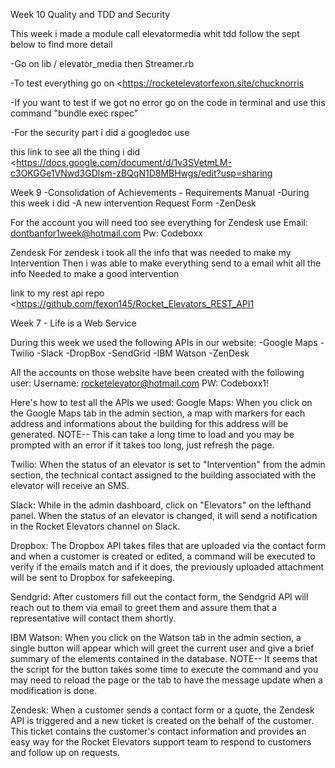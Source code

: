Week 10 Quality and TDD and Security

This week i made a module call elevatormedia whit tdd follow the sept below to find more detail

-Go on lib / elevator_media then Streamer.rb

-To test everything go on <https://rocketelevatorfexon.site/chucknorris

-If you want to test if we got no error go on the code in terminal and use this command "bundle exec rspec"

-For the security part i did a googledoc use

this link to see all the thing i did <https://docs.google.com/document/d/1v3SVetmLM-c3OKGGe1VNwd3GDlsm-zBQqN1D8MBHwgs/edit?usp=sharing

Week 9 -Consolidation of Achievements - Requirements Manual
-During this week i did 
-A new intervention Request Form
-ZenDesk

For the account you will need too see everything for Zendesk use
Email: dontbanfor1week@hotmail.com
Pw: Codeboxx

Zendesk
For zendesk i took all the info that was needed to make my Intervention
Then i was able to make everything send to a email whit all the info
Needed to make a good intervention

link to my rest api repo 
<https://github.com/fexon145/Rocket_Elevators_REST_API1

Week 7 - Life is a Web Service

During this week we used the following APIs in our website:
-Google Maps
-Twilio
-Slack
-DropBox
-SendGrid
-IBM Watson
-ZenDesk

All the accounts on those website have been created with the following user:
Username: rocketelevator@hotmail.com
PW: Codeboxx1!

Here's how to test all the APIs we used:
Google Maps: 
When you click on the Google Maps tab in the admin section, a map with markers for each address and informations about the building for this address will be generated. NOTE-- This can take a long time to load and you may be prompted with an error if it takes too long, just refresh the page.

Twilio:
When the status of an elevator is set to "Intervention" from the admin section, the technical contact assigned to the building associated with the elevator will receive an SMS.

Slack:
While in the admin dashboard, click on "Elevators" on the lefthand panel. When the status of an elevator is changed, it will send a notification in the Rocket Elevators channel on Slack.

Dropbox:
The Dropbox API takes files that are uploaded via the contact form and when a customer is created or edited, a command will be executed to verify if the emails match and if it does, the previously uploaded attachment will be sent to Dropbox for safekeeping.

Sendgrid:
After customers fill out the contact form, the Sendgrid API will reach out to them via email to greet them and assure them that a representative will contact them shortly.

IBM Watson:
When you click on the Watson tab in the admin section, a single button will appear which will greet the current user and give a brief summary of the elements contained in the database.
NOTE-- It seems that the script for the button takes some time to execute the command and you may need to reload the page or the tab to have the message update when a modification is done.

Zendesk:
When a customer sends a contact form or a quote, the Zendesk API is triggered and a new ticket is created on the behalf of the customer. This ticket contains the customer's contact information and provides an easy way for the Rocket Elevators support team to respond to customers and follow up on requests.

